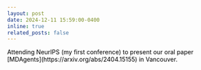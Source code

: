```yaml
---
layout: post
date: 2024-12-11 15:59:00-0400
inline: true
related_posts: false
---
```

<div style="color: black;">
  Attending NeurIPS (my first conference) to present our oral paper [MDAgents](https://arxiv.org/abs/2404.15155) in Vancouver.
</div>